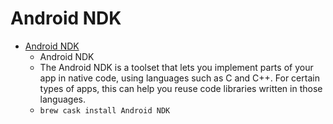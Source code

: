 # Android NDK
- [Android NDK](https://developer.android.com/ndk/index.html)
  -  Android NDK
  - The Android NDK is a toolset that lets you implement parts of your app in native code, using languages such as C and C++. For certain types of apps, this can help you reuse code libraries written in those languages.
  - `brew cask install Android NDK`
